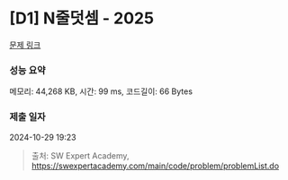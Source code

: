 # [D1] N줄덧셈 - 2025 

[문제 링크](https://swexpertacademy.com/main/code/problem/problemDetail.do?contestProbId=AV5QFZtaAscDFAUq) 

### 성능 요약

메모리: 44,268 KB, 시간: 99 ms, 코드길이: 66 Bytes

### 제출 일자

2024-10-29 19:23



> 출처: SW Expert Academy, https://swexpertacademy.com/main/code/problem/problemList.do